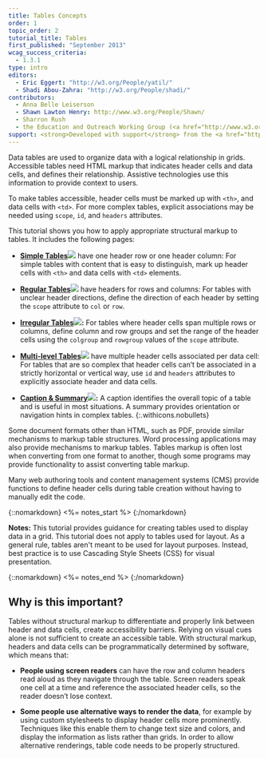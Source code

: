 ```yaml
---
title: Tables Concepts
order: 1
topic_order: 2
tutorial_title: Tables
first_published: "September 2013"
wcag_success_criteria:
  - 1.3.1
type: intro
editors:
  - Eric Eggert: "http://w3.org/People/yatil/"
  - Shadi Abou-Zahra: "http://w3.org/People/shadi/"
contributors:
  - Anna Belle Leiserson
  - Shawn Lawton Henry: http://www.w3.org/People/Shawn/
  - Sharron Rush
  - the Education and Outreach Working Group (<a href="http://www.w3.org/WAI/EO/">EOWG</a>)
support: <strong>Developed with support</strong> from the <a href="http://www.w3.org/WAI/ACT/">WAI-ACT</a> project, co-funded by the European Commission <abbr title="Information Society Technologies">IST</abbr> Programme.
---
```


Data tables are used to organize data with a logical relationship in grids. Accessible tables need HTML markup that indicates header cells and data cells, and defines their relationship. Assistive technologies use this information to provide context to users.

To make tables accessible, header cells must be marked up with `<th>`, and data cells with `<td>`. For more complex tables, explicit associations may be needed using `scope`, `id`, and `headers` attributes.

This tutorial shows you how to apply appropriate structural markup to tables. It includes the following pages:

-   **[Simple Tables![](img-simple.png)](simple.html)**  have one header row or one header column: For simple tables with content that is easy to distinguish, mark up header cells with `<th>` and data cells with `<td>` elements.

-   **[Regular Tables![](img-multidir.png)](regular.html)** have headers for rows and columns: For tables with unclear header directions, define the direction of each header by setting the `scope` attribute to `col` or `row`.

-   **[Irregular Tables![](img-irreg.png)](irregular.html):** For tables where header cells span multiple rows or columns, define column and row groups and set the range of the header cells using the `colgroup` and `rowgroup` values of the `scope` attribute.

-   **[Multi-level Tables![](img-multi.png)](multi-level.html)**  have multiple header cells associated per data cell:  For tables that are so complex that header cells can’t be associated in a strictly horizontal or vertical way, use `id` and `headers` attributes to explicitly associate header and data cells.

-   **[Caption & Summary![](img-caption.png)](caption-summary.html):** A caption identifies the overall topic of a table and is useful in most situations. A summary provides orientation or navigation hints in complex tables.
{:.withicons.nobullets}

Some document formats other than HTML, such as PDF, provide similar mechanisms to markup table structures. Word processing applications may also provide mechanisms to markup tables. Tables markup is often lost when converting from one format to another, though some programs may provide functionality to assist converting table markup.

Many web authoring tools and content management systems (CMS) provide functions to define header cells during table creation without having to manually edit the code.

{::nomarkdown}
<%= notes_start %>
{:/nomarkdown}

**Notes:** This tutorial provides guidance for creating tables used to display data in a grid. This tutorial does not apply to tables used for layout. As a general rule, tables aren't meant to be used for layout purposes. Instead, best practice is to use Cascading Style Sheets (CSS) for visual presentation.

{::nomarkdown}
<%= notes_end %>
{:/nomarkdown}

## Why is this important?

Tables without structural markup to differentiate and properly link between header and data cells, create accessibility barriers. Relying on visual cues alone is not sufficient to create an accessible table. With structural markup, headers and data cells can be programmatically determined by software, which means that:

-   **People using screen readers** can have the row and column headers read aloud as they navigate through the table. Screen readers speak one cell at a time and reference the associated header cells, so the reader doesn’t lose context.

-    **Some people use alternative ways to render the data**, for example by using custom stylesheets to display header cells more prominently. Techniques like this enable them to change text size and colors, and display the information as lists rather than grids. In order to allow alternative renderings, table code needs to be properly structured.
